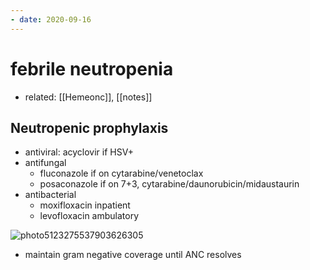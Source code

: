```yaml
---
- date: 2020-09-16
---
```


# febrile neutropenia

- related: [[Hemeonc]], [[notes]]

## Neutropenic prophylaxis

- antiviral: acyclovir if HSV+
- antifungal
	- fluconazole if on cytarabine/venetoclax
	- posaconazole if on 7+3, cytarabine/daunorubicin/midaustaurin
- antibacterial
	- moxifloxacin inpatient
	- levofloxacin ambulatory

![photo5123275537903626305](https://photos.thisispiggy.com/file/wikiFiles/photo5123275537903626305.jpg)

- maintain gram negative coverage until ANC resolves
